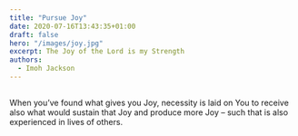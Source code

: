 ```yaml
---
title: "Pursue Joy"
date: 2020-07-16T13:43:35+01:00
draft: false
hero: "/images/joy.jpg"
excerpt: The Joy of the Lord is my Strength
authors:
  - Imoh Jackson
---
```


##
##
##

##

When you’ve found what gives you Joy, necessity is laid on You to receive also what would sustain that Joy and produce more Joy – such that is also experienced in lives of others.
